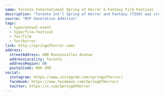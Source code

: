 ```yaml
---
name: Toronto International Spring of Horror & Fantasy Film Festival
description: "Toronto Int'l Spring of Horror and Fantasy (TISH) was created to give people of Toronto access to quality genre films throughout the year."
source: "MCP Generative Addition"
tags:
  - type/annual-event
  - type/film-festival
  - for/film
  - for/horror
link: http://springofhorror.com/
address:
  streetAddress: 400 Roncesvalles Avenue
  addressLocality: Toronto
  addressRegion: ON
  postalCode: M6R 2M9
social:
  instagram: https://www.instagram.com/springofhorror/
  facebook: https://www.facebook.com/SpringOfHorror/
  twitter: https://x.com/SpringOfHorror
---
```

